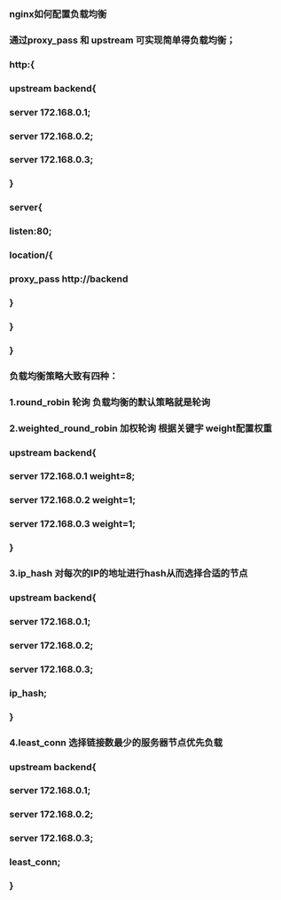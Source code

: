 ### nginx如何配置负载均衡 
### 通过proxy_pass 和 upstream 可实现简单得负载均衡；

### http:{
###    upstream backend{
###        server 172.168.0.1;
###        server 172.168.0.2;
###        server 172.168.0.3;
###    }
###    server{
###        listen:80;
###        location/{
###            proxy_pass http://backend
###        }
###    }
### }

### 负载均衡策略大致有四种：
### 1.round_robin 轮询 负载均衡的默认策略就是轮询
### 2.weighted_round_robin 加权轮询  根据关键字 weight配置权重
### upstream backend{
###    server 172.168.0.1 weight=8;
###    server 172.168.0.2 weight=1;
###    server 172.168.0.3 weight=1;
### }
### 3.ip_hash 对每次的IP的地址进行hash从而选择合适的节点
### upstream backend{
###    server 172.168.0.1;
###    server 172.168.0.2;
###    server 172.168.0.3;
###    ip_hash;
### }
### 4.least_conn 选择链接数最少的服务器节点优先负载
### upstream backend{
###    server 172.168.0.1;
###    server 172.168.0.2;
###    server 172.168.0.3;
###    least_conn;
### }
